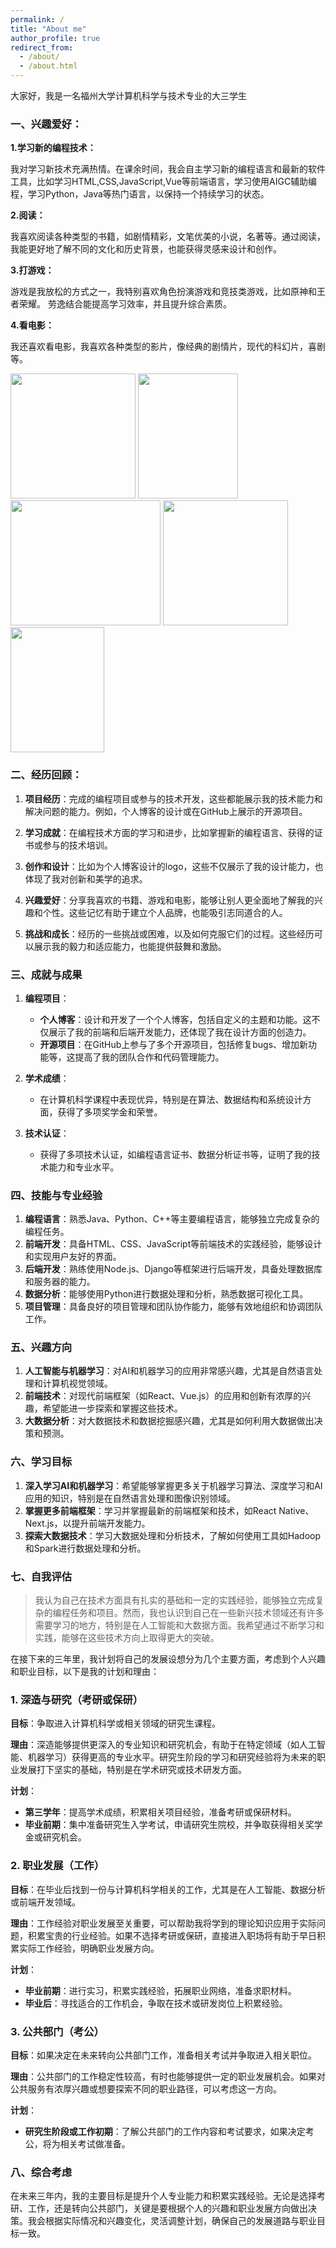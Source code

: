```yaml
---
permalink: /
title: "About me"
author_profile: true
redirect_from: 
  - /about/
  - /about.html
---
```


大家好，我是一名福州大学计算机科学与技术专业的大三学生

### 一、兴趣爱好：
**1.学习新的编程技术：**

我对学习新技术充满热情。在课余时间，我会自主学习新的编程语言和最新的软件工具，比如学习HTML,CSS,JavaScript,Vue等前端语言，学习使用AIGC辅助编程，学习Python，Java等热门语言，以保持一个持续学习的状态。

**2.阅读：**

我喜欢阅读各种类型的书籍，如剧情精彩，文笔优美的小说，名著等。通过阅读，我能更好地了解不同的文化和历史背景，也能获得灵感来设计和创作。

**3.打游戏：**

游戏是我放松的方式之一，我特别喜欢角色扮演游戏和竞技类游戏，比如原神和王者荣耀。
劳逸结合能提高学习效率，并且提升综合素质。

**4.看电影：**

我还喜欢看电影，我喜欢各种类型的影片，像经典的剧情片，现代的科幻片，喜剧等。

<div > 
<img src="https://gd-hbimg.huaban.com/522dcb65b200156c9d9ab2c94ea7e6661d69127b5304f-DAdY5O"   width="200px" height="200px" >
<img src="https://gd-hbimg.huaban.com/f69930849c2dece2f2e652b8f784d723b6bcadb3acc6-6PkhS6"  width="160px" height="200px" >
<img src="https://gd-hbimg.huaban.com/f2d010bbbda549de4998c7d00f192be848c73e2963aa6-4Gxv71"  width="240px" height="200px" >
<img src="https://gd-hbimg.huaban.com/7ba2e223b90d51f16e140deeee49c05b93bfc269ac21-cUuKNg_fw480webp"  width="200px" height="200px" >  
<img src="https://gd-hbimg.huaban.com/2db160e3ed72ac9070dacbd56c32ab4d5506390a482f-G5EVtk_fw480webp"  width="150px" height="200px" >
</div>

### 二、经历回顾：
1. **项目经历**：完成的编程项目或参与的技术开发，这些都能展示我的技术能力和解决问题的能力。例如，个人博客的设计或在GitHub上展示的开源项目。

2. **学习成就**：在编程技术方面的学习和进步，比如掌握新的编程语言、获得的证书或参与的技术培训。

3. **创作和设计**：比如为个人博客设计的logo，这些不仅展示了我的设计能力，也体现了我对创新和美学的追求。

4. **兴趣爱好**：分享我喜欢的书籍、游戏和电影，能够让别人更全面地了解我的兴趣和个性。这些记忆有助于建立个人品牌，也能吸引志同道合的人。

5. **挑战和成长**：经历的一些挑战或困难，以及如何克服它们的过程。这些经历可以展示我的毅力和适应能力，也能提供鼓舞和激励。


### 三、成就与成果

1. **编程项目**：
   - **个人博客**：设计和开发了一个个人博客，包括自定义的主题和功能。这不仅展示了我的前端和后端开发能力，还体现了我在设计方面的创造力。
   - **开源项目**：在GitHub上参与了多个开源项目，包括修复bugs、增加新功能等，这提高了我的团队合作和代码管理能力。

2. **学术成绩**：
   - 在计算机科学课程中表现优异，特别是在算法、数据结构和系统设计方面，获得了多项奖学金和荣誉。

3. **技术认证**：
   - 获得了多项技术认证，如编程语言证书、数据分析证书等，证明了我的技术能力和专业水平。

### 四、技能与专业经验

1. **编程语言**：熟悉Java、Python、C++等主要编程语言，能够独立完成复杂的编程任务。
2. **前端开发**：具备HTML、CSS、JavaScript等前端技术的实践经验，能够设计和实现用户友好的界面。
3. **后端开发**：熟练使用Node.js、Django等框架进行后端开发，具备处理数据库和服务器的能力。
4. **数据分析**：能够使用Python进行数据处理和分析，熟悉数据可视化工具。
5. **项目管理**：具备良好的项目管理和团队协作能力，能够有效地组织和协调团队工作。

### 五、兴趣方向

1. **人工智能与机器学习**：对AI和机器学习的应用非常感兴趣，尤其是自然语言处理和计算机视觉领域。
2. **前端技术**：对现代前端框架（如React、Vue.js）的应用和创新有浓厚的兴趣，希望能进一步探索和掌握这些技术。
3. **大数据分析**：对大数据技术和数据挖掘感兴趣，尤其是如何利用大数据做出决策和预测。

### 六、学习目标

1. **深入学习AI和机器学习**：希望能够掌握更多关于机器学习算法、深度学习和AI应用的知识，特别是在自然语言处理和图像识别领域。
2. **掌握更多前端框架**：学习并掌握最新的前端框架和技术，如React Native、Next.js，以提升前端开发能力。
3. **探索大数据技术**：学习大数据处理和分析技术，了解如何使用工具如Hadoop和Spark进行数据处理和分析。

### 七、自我评估

>我认为自己在技术方面具有扎实的基础和一定的实践经验，能够独立完成复杂的编程任务和项目。然而，我也认识到自己在一些新兴技术领域还有许多需要学习的地方，特别是在人工智能和大数据方面。我希望通过不断学习和实践，能够在这些技术方向上取得更大的突破。

在接下来的三年里，我计划将自己的发展设想分为几个主要方面，考虑到个人兴趣和职业目标，以下是我的计划和理由：

### 1. **深造与研究（考研或保研）**

**目标**：争取进入计算机科学或相关领域的研究生课程。

**理由**：深造能够提供更深入的专业知识和研究机会，有助于在特定领域（如人工智能、机器学习）获得更高的专业水平。研究生阶段的学习和研究经验将为未来的职业发展打下坚实的基础，特别是在学术研究或技术研发方面。

**计划**：
- **第三学年**：提高学术成绩，积累相关项目经验，准备考研或保研材料。
- **毕业前期**：集中准备研究生入学考试，申请研究生院校，并争取获得相关奖学金或研究机会。

### 2. **职业发展（工作）**

**目标**：在毕业后找到一份与计算机科学相关的工作，尤其是在人工智能、数据分析或前端开发领域。

**理由**：工作经验对职业发展至关重要，可以帮助我将学到的理论知识应用于实际问题，积累宝贵的行业经验。如果不选择考研或保研，直接进入职场将有助于早日积累实际工作经验，明确职业发展方向。

**计划**：
- **毕业前期**：进行实习，积累实践经验，拓展职业网络，准备求职材料。
- **毕业后**：寻找适合的工作机会，争取在技术或研发岗位上积累经验。

### 3. **公共部门（考公）**

**目标**：如果决定在未来转向公共部门工作，准备相关考试并争取进入相关职位。

**理由**：公共部门的工作稳定性较高，有时也能够提供一定的职业发展机会。如果对公共服务有浓厚兴趣或想要探索不同的职业路径，可以考虑这一方向。

**计划**：
- **研究生阶段或工作初期**：了解公共部门的工作内容和考试要求，如果决定考公，将为相关考试做准备。

### 八、综合考虑

在未来三年内，我的主要目标是提升个人专业能力和积累实践经验。无论是选择考研、工作，还是转向公共部门，关键是要根据个人的兴趣和职业发展方向做出决策。我会根据实际情况和兴趣变化，灵活调整计划，确保自己的发展道路与职业目标一致。
